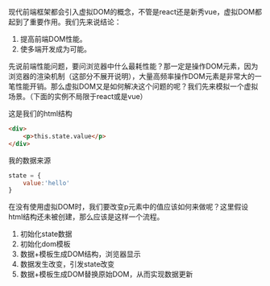 现代前端框架都会引入虚拟DOM的概念，不管是react还是新秀vue，虚拟DOM都起到了重要作用。我们先来说结论：
1. 提高前端DOM性能。
2. 使多端开发成为可能。

先说前端性能问题，要问浏览器中什么最耗性能？那一定是操作DOM元素，因为浏览器的渲染机制（这部分不展开说明），大量高频率操作DOM元素是非常大的一笔性能开销。那么虚拟DOM又是如何解决这个问题的呢？我们先来模拟一个虚拟场景。（下面的实例不局限于react或是vue）

这是我们的html结构
```html
<div>
    <p>this.state.value</p>
</div>
```
我的数据来源
```js
state = {
    value:'hello'
}
```
在没有使用虚拟DOM时，我们要改变p元素中的值应该如何来做呢？这里假设html结构还未被创建，那么应该是这样一个流程。

1. 初始化state数据
2. 初始化dom模板
3. 数据+模板生成DOM结构，浏览器显示
4. 数据发生改变，引发state改变
5. 数据+模板生成DOM替换原始DOM，从而实现数据更新